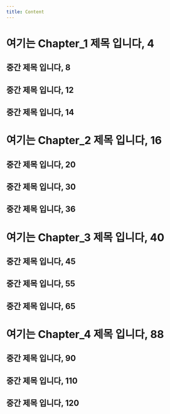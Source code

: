 ```yaml
---
title: Content
---
```



# 여기는 Chapter_1 제목 입니다, 4
## 중간 제목  입니다, 8
## 중간 제목  입니다, 12
## 중간 제목  입니다, 14
# 여기는 Chapter_2 제목 입니다, 16
## 중간 제목  입니다, 20
## 중간 제목  입니다, 30
## 중간 제목  입니다, 36
# 여기는 Chapter_3 제목 입니다, 40
## 중간 제목  입니다, 45
## 중간 제목  입니다, 55
## 중간 제목  입니다, 65
# 여기는 Chapter_4 제목 입니다, 88
## 중간 제목  입니다, 90
## 중간 제목  입니다, 110
## 중간 제목  입니다, 120